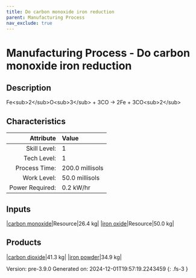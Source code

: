 ```yaml
---
title: Do carbon monoxide iron reduction
parent: Manufacturing Process
nav_exclude: true
---
```

# Manufacturing Process - Do carbon monoxide iron reduction

## Description
Fe&lt;sub&gt;2&lt;/sub&gt;O&lt;sub&gt;3&lt;/sub&gt; + 3CO -&gt; 2Fe + 3CO&lt;sub&gt;2&lt;/sub&gt;

## Characteristics

| Attribute      | Value |
|--------:|:------|
|Skill Level:|1|
|Tech Level:|1|
|Process Time:|200.0 millisols|
|Work Level:|50.0 millisols|
|Power Required:|0.2 kW/hr|

## Inputs

|[carbon monoxide](../resource/carbon-monoxide.html)|Resource|26.4 kg|
|[iron oxide](../resource/iron-oxide.html)|Resource|50.0 kg|

## Products

|[carbon dioxide](../resource/carbon-dioxide.html)|41.3 kg|
|[iron powder](../resource/iron-powder.html)|34.9 kg|


Version: pre-3.9.0 Generated on: 2024-12-01T19:57:19.2243459
{: .fs-3 }

